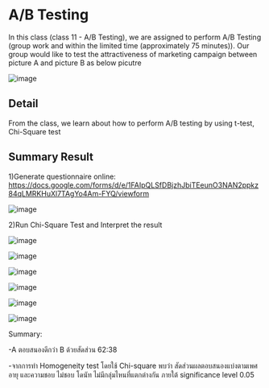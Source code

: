 
# A/B Testing

In this class (class 11 - A/B Testing), 
we are assigned to perform A/B Testing (group work and within the limited time (approximately 75 minutes)). Our group would like to test the attractiveness of marketing campaign between picture A and picture B as below picutre


![image](https://user-images.githubusercontent.com/71161635/147280649-07226846-838e-4f77-8741-ce3b03f4c23e.png)


## Detail
From the class, we learn about how to perform A/B testing by using t-test, Chi-Square test

## Summary Result
1)Generate questionnaire online: https://docs.google.com/forms/d/e/1FAIpQLSfDBjzhJbiTEeunO3NAN2ppkz84qLMRKHuXl7TAgYo4Am-FYQ/viewform


![image](https://user-images.githubusercontent.com/71161635/147280777-9c19d273-3358-4197-b4a4-5838c22df2ad.png)


2)Run Chi-Square Test and Interpret the result


![image](https://user-images.githubusercontent.com/71161635/147281151-e3a3ddec-e014-4ae2-ba4e-8383c67173c0.png)


![image](https://user-images.githubusercontent.com/71161635/147281190-c7568f15-ba48-49a1-beb8-93de73f41c19.png)


![image](https://user-images.githubusercontent.com/71161635/147281035-3d571cd7-c0ae-4557-a5a6-3576f1c93c90.png)


![image](https://user-images.githubusercontent.com/71161635/147281058-35af69cc-7499-499a-8040-58eece335b7d.png)


![image](https://user-images.githubusercontent.com/71161635/147281074-ab54d4e9-03e6-4707-a98f-f966cb4403c0.png)


![image](https://user-images.githubusercontent.com/71161635/147281329-44708ebd-5647-438c-8918-73fc385d51b1.png)



Summary: 

-A ตอบสนองดีกว่า B ด้วยสัดส่วน 62:38

-จากการทำ Homogeneity test โดยใช้ Chi-square พบว่า สัดส่วนผลตอบสนองแบ่งตามเพศ อายุ และความชอบ ไม่ชอบ โดนัท ไม่มีกลุ่มไหนที่แตกต่างกัน ภายใต้ significance level 0.05
